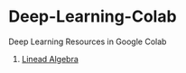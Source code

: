 # Deep-Learning-Colab
Deep Learning Resources in Google Colab


1. [Linead Algebra](https://colab.research.google.com/drive/1hNxdtQHb4EdCkK2hWdqaLBI2rMYlGs8f?usp=sharing)

